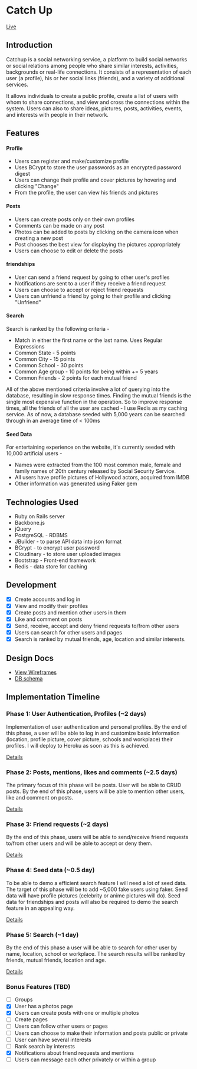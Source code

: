 # Catch Up

[Live][live]

[live]: http://www.catchup.click

## Introduction
Catchup is a social networking service, a platform to build social networks or social relations among people who share similar interests, activities, backgrounds or real-life connections. It consists of a representation of each user (a profile), his or her social links (friends), and a variety of additional services.

It allows individuals to create a public profile, create a list of users with whom to share connections, and view and cross the connections within the system. Users can also to share ideas, pictures, posts, activities, events, and interests with people in their network.

## Features

#### Profile
- Users can register and make/customize profile
- Uses BCrypt to store the user passwords as an encrypted password digest
- Users can change their profile and cover pictures by hovering and clicking "Change"
- From the profile, the user can view his friends and pictures

#### Posts
- Users can create posts only on their own profiles
- Comments can be made on any post
- Photos can be added to posts by clicking on the camera icon when creating a new post
- Post chooses the best view for displaying the pictures appropriately
- Users can choose to edit or delete the posts

#### friendships
- User can send a friend request by going to other user's profiles
- Notifications are sent to a user if they receive a friend request
- Users can choose to accept or reject friend requests
- Users can unfriend a friend by going to their profile and clicking "Unfriend"

#### Search
Search is ranked by the following criteria -
  - Match in either the first name or the last name. Uses Regular Expressions
  - Common State - 5 points
  - Common City - 15 points
  - Common School - 30 points
  - Common Age group - 10 points for being within += 5 years
  - Common Friends - 2 points for each mutual friend

All of the above mentioned criteria involve a lot of querying into the database, resulting in slow response times. Finding the mutual friends is the single most expensive function in the operation. So to improve response times, all the friends of all the user are cached - I use Redis as my caching service. As of now, a database seeded with 5,000 years can be searched through in an average time of < 100ms

#### Seed Data
For entertaining experience on the website, it's currently seeded with 10,000 artificial users -
  - Names were extracted from the 100 most common male, female and family names of 20th century released by Social Security Service.
  - All users have profile pictures of Hollywood actors, acquired from IMDB
  - Other information was generated using Faker gem

## Technologies Used
- Ruby on Rails server
- Backbone.js
- jQuery
- PostgreSQL - RDBMS
- JBuilder - to parse API data into json format
- BCrypt - to encrypt user password
- Cloudinary - to store user uploaded images
- Bootstrap - Front-end framework
- Redis - data store for caching


## Development
<!-- This is a Markdown checklist. Use it to keep track of your progress! -->

- [x] Create accounts and log in
- [x] View and modify their profiles
- [x] Create posts and mention other users in them
- [x] Like and comment on posts
- [x] Send, receive, accept and deny friend requests to/from other users
- [x] Users can search for other users and pages
- [x] Search is ranked by mutual friends, age, location and similar interests.

## Design Docs
* [View Wireframes][views]
* [DB schema][schema]

[views]: ./docs/views.md
[schema]: ./docs/schema.md

## Implementation Timeline

### Phase 1: User Authentication, Profiles (~2 days)
Implementation of user authentication and personal profiles. By the end of this
phase, a user will be able to log in and customize basic information (location,
profile picture, cover picture, schools and workplace) their profiles. I will
deploy to Heroku as soon as this is achieved.

[Details][phase-one]

### Phase 2: Posts, mentions, likes and comments (~2.5 days)
The primary focus of this phase will be posts. User will be able to CRUD posts.
By the end of this phase, users will be able to mention other users, like and
comment on posts.

[Details][phase-two]

### Phase 3: Friend requests (~2 days)
By the end of this phase, users will be able to send/receive friend requests
to/from other users and will be able to accept or deny them.

[Details][phase-three]

### Phase 4: Seed data (~0.5 day)
To be able to demo a efficient search feature I will need a lot of seed data.
The target of this phase will be to add ~5,000 fake users using faker. Seed data
will have profile pictures (celebrity or anime pictures will do). Seed data
for friendships and posts will also be required to demo the search feature in an
appealing way.

[Details][phase-four]

### Phase 5: Search (~1 day)
By the end of this phase a user will be able to search for other user by name,
location, school or workplace. The search results will be ranked by friends,
mutual friends, location and age.

[Details][phase-five]

### Bonus Features (TBD)
- [ ] Groups
- [x] User has a photos page
- [x] Users can create posts with one or multiple photos
- [ ] Create pages
- [ ] Users can follow other users or pages
- [ ] Users can choose to make their information and posts public or private
- [ ] User can have several interests
- [ ] Rank search by interests
- [x] Notifications about friend requests and mentions
- [ ] Users can message each other privately or within a group

[phase-one]: ./docs/phases/phase1.md
[phase-two]: ./docs/phases/phase2.md
[phase-three]: ./docs/phases/phase3.md
[phase-four]: ./docs/phases/phase4.md
[phase-five]: ./docs/phases/phase5.md
